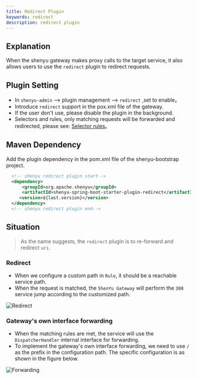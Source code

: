 ```yaml
---
title: Redirect Plugin
keywords: redirect
description: redirect plugin
---
```


## Explanation

When the shenyu gateway makes proxy calls to the target service, it also allows users to use the `redirect` plugin to redirect requests.

## Plugin Setting

* In `shenyu-admin` --> plugin management --> `redirect` ,set to enable。
* Introduce `redirect` support in the pox.xml file of the gateway.
* If the user don't use, please disable the plugin in the background.
* Selectors and rules, only matching requests will be forwarded and redirected, please see: [Selector rules](../selector-and-rule)。

## Maven Dependency

Add the plugin dependency in the pom.xml file of the shenyu-bootstrap project.

```xml
  <!-- shenyu redirect plugin start-->
  <dependency>
      <groupId>org.apache.shenyu</groupId>
      <artifactId>shenyu-spring-boot-starter-plugin-redirect</artifactId>
     <version>${last.version}</version>
  </dependency>
  <!-- shenyu redirect plugin end-->
```

## Situation

> As the name suggests, the `redirect` plugin is to re-forward and redirect `uri`.

### Redirect

* When we configure a custom path in `Rule`, it should be a reachable service path.
* When the request is matched, the `ShenYu Gateway` will perform the `308` service jump according to the customized path.

![Redirect](/img/soul/plugin/redirect/redirect-01.png)

### Gateway's own interface forwarding

* When the matching rules are met, the service will use the `DispatcherHandler` internal interface for forwarding.
* To implement the gateway's own interface forwarding, we need to use `/` as the prefix in the configuration path. The specific configuration is as shown in the figure below.

![Forwarding](/img/soul/plugin/redirect/redirect-02.png)
